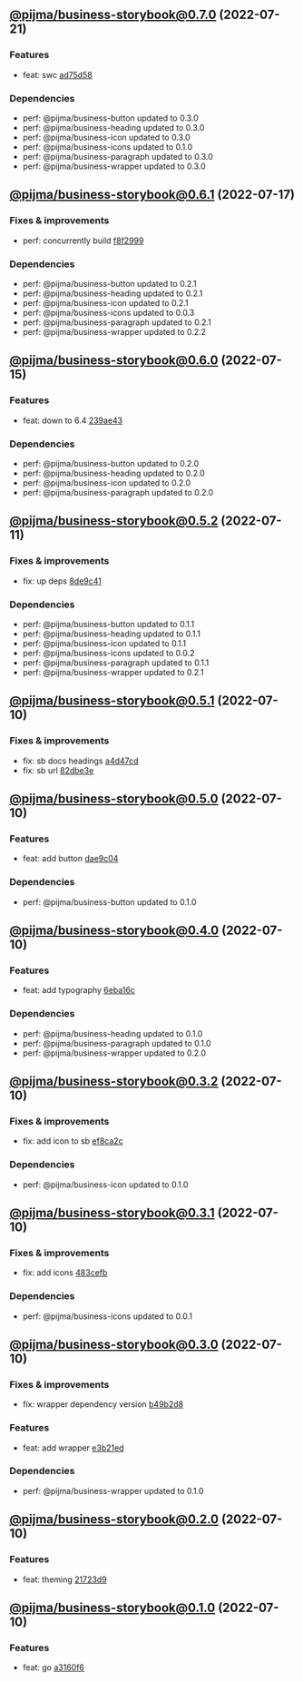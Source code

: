 ## [@pijma/business-storybook@0.7.0](https://github.com/qiwi/pijma-business/compare/2022.7.17-pijma.business-storybook.0.6.1-f0...2022.7.21-pijma.business-storybook.0.7.0-f0) (2022-07-21)

### Features
* feat: swc [ad75d58](https://github.com/qiwi/pijma-business/commit/ad75d5882b8e4b1f6f187a995be22cb379a9fe68)

### Dependencies
* perf: @pijma/business-button updated to 0.3.0
* perf: @pijma/business-heading updated to 0.3.0
* perf: @pijma/business-icon updated to 0.3.0
* perf: @pijma/business-icons updated to 0.1.0
* perf: @pijma/business-paragraph updated to 0.3.0
* perf: @pijma/business-wrapper updated to 0.3.0

## [@pijma/business-storybook@0.6.1](https://github.com/qiwi/pijma-business/compare/2022.7.15-pijma.business-storybook.0.6.0-f0...2022.7.17-pijma.business-storybook.0.6.1-f0) (2022-07-17)

### Fixes & improvements
* perf: concurrently build [f8f2999](https://github.com/qiwi/pijma-business/commit/f8f299922c9d0f997fcc2aafed095e2d8491bce2)

### Dependencies
* perf: @pijma/business-button updated to 0.2.1
* perf: @pijma/business-heading updated to 0.2.1
* perf: @pijma/business-icon updated to 0.2.1
* perf: @pijma/business-icons updated to 0.0.3
* perf: @pijma/business-paragraph updated to 0.2.1
* perf: @pijma/business-wrapper updated to 0.2.2

## [@pijma/business-storybook@0.6.0](https://github.com/qiwi/pijma-business/compare/2022.7.11-pijma.business-storybook.0.5.2-f0...2022.7.15-pijma.business-storybook.0.6.0-f0) (2022-07-15)

### Features
* feat: down to 6.4 [239ae43](https://github.com/qiwi/pijma-business/commit/239ae43f8743bbf0d4d2ac5c65f13b462bf832c9)

### Dependencies
* perf: @pijma/business-button updated to 0.2.0
* perf: @pijma/business-heading updated to 0.2.0
* perf: @pijma/business-icon updated to 0.2.0
* perf: @pijma/business-paragraph updated to 0.2.0

## [@pijma/business-storybook@0.5.2](https://github.com/qiwi/pijma-business/compare/2022.7.10-pijma.business-storybook.0.5.1-f0...2022.7.11-pijma.business-storybook.0.5.2-f0) (2022-07-11)

### Fixes & improvements
* fix: up deps [8de9c41](https://github.com/qiwi/pijma-business/commit/8de9c418fcc3c850f99d684bfa9c85fe41e5fe1c)

### Dependencies
* perf: @pijma/business-button updated to 0.1.1
* perf: @pijma/business-heading updated to 0.1.1
* perf: @pijma/business-icon updated to 0.1.1
* perf: @pijma/business-icons updated to 0.0.2
* perf: @pijma/business-paragraph updated to 0.1.1
* perf: @pijma/business-wrapper updated to 0.2.1

## [@pijma/business-storybook@0.5.1](https://github.com/qiwi/pijma-business/compare/2022.7.10-pijma.business-storybook.0.5.0-f0...2022.7.10-pijma.business-storybook.0.5.1-f0) (2022-07-10)

### Fixes & improvements
* fix: sb docs headings [a4d47cd](https://github.com/qiwi/pijma-business/commit/a4d47cd792122ae27589ebfa73d98bca7f36148e)
* fix: sb url [82dbe3e](https://github.com/qiwi/pijma-business/commit/82dbe3ec6f1e362d1aadca47e2fb013156722307)

## [@pijma/business-storybook@0.5.0](https://github.com/qiwi/pijma-business/compare/2022.7.10-pijma.business-storybook.0.4.0-f0...2022.7.10-pijma.business-storybook.0.5.0-f0) (2022-07-10)

### Features
* feat: add button [dae9c04](https://github.com/qiwi/pijma-business/commit/dae9c04983e191245f883f12bdaf38448710f149)

### Dependencies
* perf: @pijma/business-button updated to 0.1.0

## [@pijma/business-storybook@0.4.0](https://github.com/qiwi/pijma-business/compare/2022.7.10-pijma.business-storybook.0.3.2-f0...2022.7.10-pijma.business-storybook.0.4.0-f0) (2022-07-10)

### Features
* feat: add typography [6eba16c](https://github.com/qiwi/pijma-business/commit/6eba16c8c152c586ed107b627d6b1bfc0409bb88)

### Dependencies
* perf: @pijma/business-heading updated to 0.1.0
* perf: @pijma/business-paragraph updated to 0.1.0
* perf: @pijma/business-wrapper updated to 0.2.0

## [@pijma/business-storybook@0.3.2](https://github.com/qiwi/pijma-business/compare/2022.7.10-pijma.business-storybook.0.3.1-f0...2022.7.10-pijma.business-storybook.0.3.2-f0) (2022-07-10)

### Fixes & improvements
* fix: add icon to sb [ef8ca2c](https://github.com/qiwi/pijma-business/commit/ef8ca2c32c8ce6de98ae33f918e886b48e661cf1)

### Dependencies
* perf: @pijma/business-icon updated to 0.1.0

## [@pijma/business-storybook@0.3.1](https://github.com/qiwi/pijma-business/compare/2022.7.10-pijma.business-storybook.0.3.0-f0...2022.7.10-pijma.business-storybook.0.3.1-f0) (2022-07-10)

### Fixes & improvements
* fix: add icons [483cefb](https://github.com/qiwi/pijma-business/commit/483cefbcf1f10a06ae4f6aa63f978f025d6c02ae)

### Dependencies
* perf: @pijma/business-icons updated to 0.0.1

## [@pijma/business-storybook@0.3.0](https://github.com/qiwi/pijma-business/compare/2022.7.10-pijma.business-storybook.0.2.0-f0...2022.7.10-pijma.business-storybook.0.3.0-f0) (2022-07-10)

### Fixes & improvements
* fix: wrapper dependency version [b49b2d8](https://github.com/qiwi/pijma-business/commit/b49b2d8f77997a888abca1c55d494e9e1f52f9d7)

### Features
* feat: add wrapper [e3b21ed](https://github.com/qiwi/pijma-business/commit/e3b21ed478035175ddba93c47433e905904ac8e6)

### Dependencies
* perf: @pijma/business-wrapper updated to 0.1.0

## [@pijma/business-storybook@0.2.0](https://github.com/qiwi/pijma-business/compare/2022.7.10-pijma.business-storybook.0.1.0-f0...2022.7.10-pijma.business-storybook.0.2.0-f0) (2022-07-10)

### Features
* feat: theming [21723d9](https://github.com/qiwi/pijma-business/commit/21723d9dd52ce97bdc4c6abe8788d95d28346440)

## [@pijma/business-storybook@0.1.0](https://github.com/qiwi/pijma-business/compare/undefined...2022.7.10-pijma.business-storybook.0.1.0-f0) (2022-07-10)

### Features
* feat: go [a3160f6](https://github.com/qiwi/pijma-business/commit/a3160f666776b638e1eb428a450ce458eabe464d)
